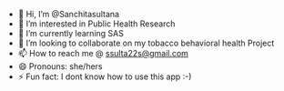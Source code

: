 - 👋 Hi, I’m @Sanchitasultana
- 👀 I’m interested in Public Health Research
- 🌱 I’m currently learning SAS
- 💞️ I’m looking to collaborate on my tobacco behavioral health Project
- 📫 How to reach me @ ssulta22s@gmail.com
- 😄 Pronouns: she/hers
- ⚡ Fun fact: I dont know how to use this app :-)

<!---
Sanchitasultana/Sanchitasultana is a ✨ special ✨ repository because its `README.md` (this file) appears on your GitHub profile.
You can click the Preview link to take a look at your changes.
--->

